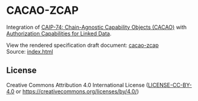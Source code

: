 # CACAO-ZCAP

Integration of [CAIP-74: Chain-Agnostic Capability Objects (CACAO)][CACAO]
with [Authorization Capabilities for Linked Data][ZCAP].

View the rendered specification draft document: [cacao-zcap][]  
Source: [index.html](./index.html)

## License

Creative Commons Attribution 4.0 International License ([LICENSE-CC-BY-4.0](LICENSE-CC-BY-4.0) or https://creativecommons.org/licenses/by/4.0/)

[cacao-zcap]: https://demo.didkit.dev/2022/cacao-zcap/
[CACAO]: https://github.com/ukstv/CAIPs/blob/0a57efa129001719189f05595d65a65a8b36dfc2/CAIPs/caip-74.md
[ZCAP]: https://github.com/w3c-ccg/zcap-spec/
